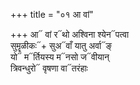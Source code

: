 +++
title = "०१ आ वां"

+++
आ᳓ वां र᳓थो अश्विना श्येन᳓पत्वा  
सुमॄळीकः᳓+ सुअ᳓वाँ यातु अर्वा᳓ङ्  
यो᳓ म᳓र्तियस्य म᳓नसो ज᳓वीयान्  
त्रिवन्धुरो᳓ वृषणा वा᳓तरंहाः
